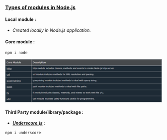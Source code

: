 ### [Types of modules in Node.js](https://www.tutorialsteacher.com/nodejs/nodejs-modules)

#### Local module :

- _Created locally in Node.js application._

#### Core module :

```
npm i node
```

![core_module](node.js_core_module.png "core_module")

#### Third Party module/library/package :

- [**_Underscore.js_**](https://underscorejs.org/) :

```
npm i underscore
```

